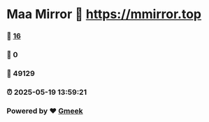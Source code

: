 # Maa Mirror :link: https://mmirror.top 
### :page_facing_up: [16](https://mmirror.top/tag.html) 
### :speech_balloon: 0 
### :hibiscus: 49129 
### :alarm_clock: 2025-05-19 13:59:21 
### Powered by :heart: [Gmeek](https://github.com/Meekdai/Gmeek)
